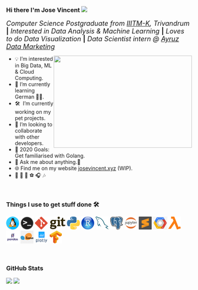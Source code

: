### Hi there I'm Jose Vincent <img src="https://media.giphy.com/media/hvRJCLFzcasrR4ia7z/giphy.gif" width="25px"> 

 <font size="4.5">_Computer Science Postgraduate from [IIITM-K](https://www.iiitmk.ac.in/), Trivandrum_ **|** _Interested in Data Analysis & Machine Learning_ **|** _Loves to do Data Visualization_ **|** _Data Scientist intern @ [Ayruz Data Marketing](https://ayruz.com/)_</font>

<img align="right" height="250" width="375" alt="" src="https://i.giphy.com/media/l46Cy1rHbQ92uuLXa/giphy.gif" />

- :bulb: I’m interested in Big Data, ML & Cloud Computing.
- 🌱 I’m currently learning German 🤷‍♂️.
- 🛠 &nbsp;I’m currently working on my pet projects.
- 👯 I’m looking to collaborate with other developers.
- 🥅 2020 Goals: Get familiarised with Golang.
- 💬 Ask me about anything.🤝
- 🌐 Find me on my website [josevincent.xyz](https://www.josevincent.xyz) (WIP).
- :yellow_heart: :bicyclist:  :book:  :soccer:  :headphones:  :notes:

 <br />

### Things I use to get stuff done 🛠️

<code><img height="35" src="https://github.com/jose-vincent/jose-vincent/blob/main/assests/linux.png?raw=true" alt="linux"></code>
<code><img height="35" src="https://github.com/jose-vincent/jose-vincent/blob/main/assests/terminal.png?raw=true" alt="Terminal"></code>
<code><img height="35" src="https://raw.githubusercontent.com/jose-vincent/jose-vincent/51df67d8496316dbd9dc10ff491866f9d55159cf/assests/git.svg" alt="git"></code>
<code><img height="35" src="https://raw.githubusercontent.com/jose-vincent/jose-vincent/51df67d8496316dbd9dc10ff491866f9d55159cf/assests/python.svg" alt="Python"></code>
<code><img height="35" src="https://github.com/jose-vincent/jose-vincent/blob/main/assests/Copyright-Symbol-R-Free-Download-PNG.png?raw=true" alt="R"></code>
<code><img height="35" src="https://raw.githubusercontent.com/jose-vincent/jose-vincent/51df67d8496316dbd9dc10ff491866f9d55159cf/assests/mysql.svg" alt="MySQL"></code>
<code><img height="35" src="https://github.com/jose-vincent/jose-vincent/blob/main/assests/PostgreSQL_logo.3colors.120x120.png?raw=true" alt="PostgreSQL"></code>
<code><img height="35" src="https://github.com/jose-vincent/jose-vincent/blob/main/assests/clipart2501985.png?raw=true" alt="Jupyter NoteBook"></code>
<code><img height="35" src="https://raw.githubusercontent.com/jose-vincent/jose-vincent/51df67d8496316dbd9dc10ff491866f9d55159cf/assests/sublime-text.svg" alt="sublime-text"></code>
<code><img height="35" src="https://github.com/jose-vincent/jose-vincent/blob/main/assests/gcp.png?raw=true" alt="GCP"></code>
<code><img height="35" src="https://github.com/jose-vincent/jose-vincent/blob/main/assests/lambda.png?raw=true" alt="AWS Lambda"></code>
<code><img height="35" src="https://github.com/jose-vincent/jose-vincent/blob/main/assests/pandas-logo-300.png?raw=true" alt="pandas"></code>
<code><img height="35" src="https://github.com/jose-vincent/jose-vincent/blob/main/assests/scikitlearn.png?raw=true" alt="scikit learn"></code>
<code><img height="35" src="https://github.com/jose-vincent/jose-vincent/blob/main/assests/plotly-logo-01-square.png?raw=true" alt="AWS Lambda"></code>
<code><img height="35" src="https://github.com/jose-vincent/jose-vincent/blob/main/assests/tf.png?raw=true" alt="TensorFlow"></code>

<br />

### GitHub Stats

<a><img height="180em" src="https://github-readme-stats.vercel.app/api?username=jose-vincent&show_icons=true&hide_border=true&theme=chartreuse-dark&layout=compact" /></a>
<a><img height="180em" src="https://github-readme-stats.vercel.app/api/top-langs/?username=jose-vincent&show_icons=true&hide_border=true&layout=compact&langs_count=8&theme=chartreuse-dark"/></a>


